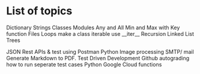 # List of topics

Dictionary
Strings
Classes
Modules
Any and All
Min and Max with Key function
Files
Loops
make a class iterable use \_\_iter\_\_
Recursion
Linked List
Trees

JSON
Rest APIs & test using Postman
Python Image processing
SMTP/ mail
Generate Markdown to PDF.
Test Driven Development
Github autograding how to run seperate test cases
Python Google Cloud functions
